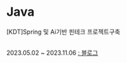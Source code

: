 # Java

[KDT]Spring 및 Ai기반 핀테크 프로젝트구축

##
2023.05.02 ~ 2023.11.06
[: 블로그](https://dev-9rm.tistory.com/category/%EC%9E%90%EB%B0%94)
